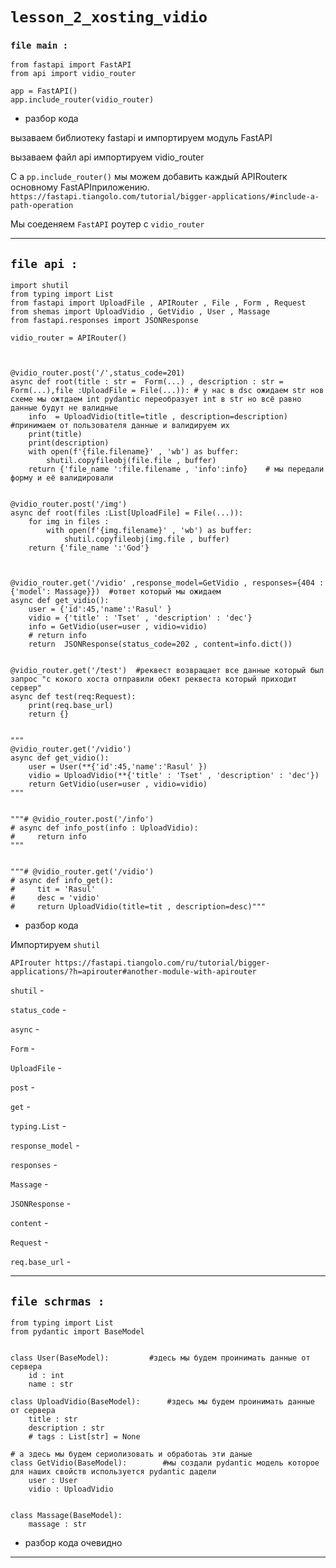 
# `lesson_2_xosting_vidio` 

### `file main :`

```
from fastapi import FastAPI
from api import vidio_router

app = FastAPI()
app.include_router(vidio_router)

```
* разбор кода 

вызаваем библиотеку fastapi и импортируем модуль FastAPI

вызаваем файл api импортируем vidio_router <div>
С a ``pp.include_router()`` мы можем добавить каждый APIRouterк основному FastAPIприложению. 
`https://fastapi.tiangolo.com/tutorial/bigger-applications/#include-a-path-operation`

Мы соеденяем `FastAPI` роутер с  `vidio_router`

***





## `file api : `

```
import shutil
from typing import List
from fastapi import UploadFile , APIRouter , File , Form , Request
from shemas import UploadVidio , GetVidio , User , Massage
from fastapi.responses import JSONResponse

vidio_router = APIRouter()



@vidio_router.post('/',status_code=201)
async def root(title : str =  Form(...) , description : str = Form(...),file :UploadFile = File(...)): # у нас в dsc ожидаем str нов схеме мы ожтдаем int pydantic переобразует int в str но всё равно данные будут не валидные
    info  = UploadVidio(title=title , description=description) #принимаем от пользователя данные и валидируем их
    print(title)
    print(description)
    with open(f'{file.filename}' , 'wb') as buffer:
        shutil.copyfileobj(file.file , buffer)
    return {'file_name ':file.filename , 'info':info}    # мы передали форму и её валидировали


@vidio_router.post('/img')
async def root(files :List[UploadFile] = File(...)):
    for img in files :
        with open(f'{img.filename}' , 'wb') as buffer:
            shutil.copyfileobj(img.file , buffer)
    return {'file_name ':'God'}



@vidio_router.get('/vidio' ,response_model=GetVidio , responses={404 : {'model': Massage}})  #ответ который мы ожидаем
async def get_vidio():
    user = {'id':45,'name':'Rasul' }
    vidio = {'title' : 'Tset' , 'description' : 'dec'}
    info = GetVidio(user=user , vidio=vidio)
    # return info
    return  JSONResponse(status_code=202 , content=info.dict())


@vidio_router.get('/test')  #реквест возвращает все данные который был запрос "с кокого хоста отправили обект реквеста который приходит сервер"
async def test(req:Request):
    print(req.base_url)
    return {}


"""
@vidio_router.get('/vidio')
async def get_vidio():
    user = User(**{'id':45,'name':'Rasul' })
    vidio = UploadVidio(**{'title' : 'Tset' , 'description' : 'dec'})
    return GetVidio(user=user , vidio=vidio)
"""


"""# @vidio_router.post('/info')
# async def info_post(info : UploadVidio):
#     return info
"""


"""# @vidio_router.get('/vidio')
# async def info_get():
#     tit = 'Rasul'
#     desc = 'vidio'
#     return UploadVidio(title=tit , description=desc)"""
```
* разбор кода 

Импортируем `shutil`

`APIrouter https://fastapi.tiangolo.com/ru/tutorial/bigger-applications/?h=apirouter#another-module-with-apirouter`

`shutil` - 

`status_code` - 

`async` -

`Form` -

`UploadFile` - 

`post` -

`get` -

`typing.List` -

`response_model` -

`responses` -

`Massage` -

`JSONResponse` -

`content` -

`Request` -

`req.base_url` -
***

## `file schrmas :`

```
from typing import List
from pydantic import BaseModel


class User(BaseModel):         #здесь мы будем проинимать данные от сервера
    id : int
    name : str

class UploadVidio(BaseModel):      #здесь мы будем проинимать данные от сервера
    title : str
    description : str
    # tags : List[str] = None

# а здесь мы будем сериолизовать и обработаь эти даные
class GetVidio(BaseModel):        #мы создали pydantic модель которое для наших свойств используется pydantic дадели
    user : User
    vidio : UploadVidio


class Massage(BaseModel):
    massage : str
```

* разбор кода 
очевидно 


***